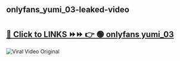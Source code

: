 
 ## onlyfans_yumi_03-leaked-video 

# <h2><a href="https://clipsfans.com/onlyfans_yumi_03&ref=git">🔗 Click to LINKS ⏩⏩ 👉 🟢 onlyfans yumi_03 </a></h2>

<a href="https://clipsfans.com/onlyfans_yumi_03&ref=git" rel="nofollow" data-target="animated-image.originalLink"><img src="https://i.ibb.co.com/xMMVF88/686577567.gif" alt="Viral Video Original" style="max-width: 100%; display: inline-block;" data-target="animated-image.originalImage"></a>
